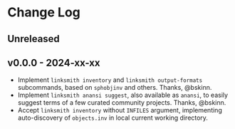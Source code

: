 # Change Log

## Unreleased

## v0.0.0 - 2024-xx-xx
- Implement `linksmith inventory` and `linksmith output-formats`
  subcommands, based on `sphobjinv` and others. Thanks, @bskinn.
- Implement `linksmith anansi suggest`, also available as `anansi`,
  to easily suggest terms of a few curated community projects.
  Thanks, @bskinn.
- Accept `linksmith inventory` without `INFILES` argument, implementing
  auto-discovery of `objects.inv` in local current working directory.
